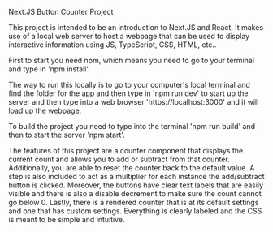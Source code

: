 Next.JS Button Counter Project

This project is intended to be an introduction to Next.JS and React. It makes use of a local web server to host a webpage that can be used to display interactive information using JS, TypeScript, CSS, HTML, etc..

First to start you need npm, which means you need to go to your terminal and type in 'npm install'.

The way to run this locally is to go to your computer's local terminal and find the folder for the app and then type in 'npm run dev' to start up the server and then type into a web browser 'https://localhost:3000' and it will load up the webpage.

To build the project you need to type into the terminal 'npm run build' and then to start the server 'npm start'.

The features of this project are a counter component that displays the current count and allows you to add or subtract from that counter. Additionally, you are able to reset the counter back to the default value. A step is also included to act as a multiplier for each instance the add/subtract button is clicked. Moreover, the buttons have clear text labels that are easily visible and there is also a disable decrement to make sure the count cannot go below 0. Lastly, there is a rendered counter that is at its default settings and one that has custom settings. Everything is clearly labeled and the CSS is meant to be simple and intuitive.